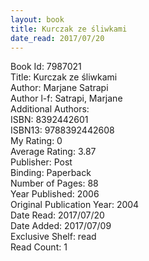 ```yaml
---
layout: book
title: Kurczak ze śliwkami
date_read: 2017/07/20
---
```


Book Id: 7987021<br />
Title: Kurczak ze śliwkami<br />
Author: Marjane Satrapi<br />
Author l-f: Satrapi, Marjane<br />
Additional Authors: <br />
ISBN: 8392442601<br />
ISBN13: 9788392442608<br />
My Rating: 0<br />
Average Rating: 3.87<br />
Publisher: Post<br />
Binding: Paperback<br />
Number of Pages: 88<br />
Year Published: 2006<br />
Original Publication Year: 2004<br />
Date Read: 2017/07/20<br />
Date Added: 2017/07/09<br />
Exclusive Shelf: read<br />
Read Count: 1<br />

